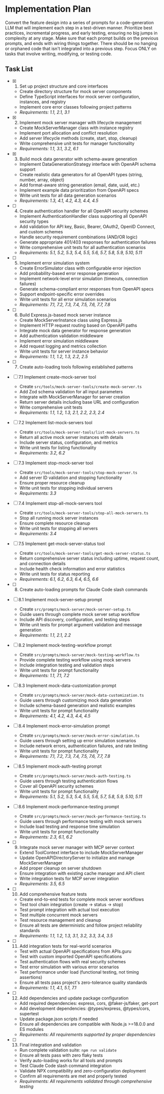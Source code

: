 # Implementation Plan

Convert the feature design into a series of prompts for a code-generation LLM that will implement each step in a test-driven manner. Prioritize best practices, incremental progress, and early testing, ensuring no big jumps in complexity at any stage. Make sure that each prompt builds on the previous prompts, and ends with wiring things together. There should be no hanging or orphaned code that isn't integrated into a previous step. Focus ONLY on tasks that involve writing, modifying, or testing code.

## Task List

- [x] 1. Set up project structure and core interfaces
  - Create directory structure for mock server components
  - Define TypeScript interfaces for mock server configuration, instances, and registry
  - Implement core error classes following project patterns
  - _Requirements: 1.1, 2.1, 3.1_

- [x] 2. Implement mock server manager with lifecycle management
  - Create MockServerManager class with instance registry
  - Implement port allocation and conflict resolution
  - Add server lifecycle methods (create, start, stop, cleanup)
  - Write comprehensive unit tests for manager functionality
  - _Requirements: 1.1, 3.1, 3.2, 6.1_

- [x] 3. Build mock data generator with schema-aware generation
  - Implement DataGenerationStrategy interface with OpenAPI schema support
  - Create realistic data generators for all OpenAPI types (string, number, array, object)
  - Add format-aware string generation (email, date, uuid, etc.)
  - Implement example data prioritization from OpenAPI specs
  - Write unit tests for all data generation scenarios
  - _Requirements: 1.3, 4.1, 4.2, 4.3, 4.4, 4.5_

- [ ] 4. Create authentication handler for all OpenAPI security schemes
  - Implement AuthenticationHandler class supporting all OpenAPI security types
  - Add validation for API key, Basic, Bearer, OAuth2, OpenID Connect, and custom schemes
  - Handle security requirement combinations (AND/OR logic)
  - Generate appropriate 401/403 responses for authentication failures
  - Write comprehensive unit tests for all authentication scenarios
  - _Requirements: 5.1, 5.2, 5.3, 5.4, 5.5, 5.6, 5.7, 5.8, 5.9, 5.10, 5.11_

- [ ] 5. Implement error simulation system
  - Create ErrorSimulator class with configurable error injection
  - Add probability-based error response generation
  - Implement network-level error simulation (timeouts, connection failures)
  - Generate schema-compliant error responses from OpenAPI specs
  - Support endpoint-specific error overrides
  - Write unit tests for all error simulation scenarios
  - _Requirements: 7.1, 7.2, 7.3, 7.4, 7.5, 7.6, 7.7, 7.8_

- [ ] 6. Build Express.js-based mock server instance
  - Create MockServerInstance class using Express.js
  - Implement HTTP request routing based on OpenAPI paths
  - Integrate mock data generator for response generation
  - Add authentication validation middleware
  - Implement error simulation middleware
  - Add request logging and metrics collection
  - Write unit tests for server instance behavior
  - _Requirements: 1.1, 1.2, 1.3, 2.2, 2.5_

- [ ] 7. Create auto-loading tools following established patterns
- [ ] 7.1 Implement create-mock-server tool
  - Create `src/tools/mock-server-tools/create-mock-server.ts`
  - Add Zod schema validation for all input parameters
  - Integrate with MockServerManager for server creation
  - Return server details including base URL and configuration
  - Write comprehensive unit tests
  - _Requirements: 1.1, 1.2, 1.3, 2.1, 2.2, 2.3, 2.4_

- [ ] 7.2 Implement list-mock-servers tool
  - Create `src/tools/mock-server-tools/list-mock-servers.ts`
  - Return all active mock server instances with details
  - Include server status, configuration, and metrics
  - Write unit tests for listing functionality
  - _Requirements: 3.2, 6.2_

- [ ] 7.3 Implement stop-mock-server tool
  - Create `src/tools/mock-server-tools/stop-mock-server.ts`
  - Add server ID validation and stopping functionality
  - Ensure proper resource cleanup
  - Write unit tests for stopping individual servers
  - _Requirements: 3.3_

- [ ] 7.4 Implement stop-all-mock-servers tool
  - Create `src/tools/mock-server-tools/stop-all-mock-servers.ts`
  - Stop all running mock server instances
  - Ensure complete resource cleanup
  - Write unit tests for stopping all servers
  - _Requirements: 3.4_

- [ ] 7.5 Implement get-mock-server-status tool
  - Create `src/tools/mock-server-tools/get-mock-server-status.ts`
  - Return comprehensive server status including uptime, request count, and connection details
  - Include health check information and error statistics
  - Write unit tests for status reporting
  - _Requirements: 6.1, 6.2, 6.3, 6.4, 6.5, 6.6_

- [ ] 8. Create auto-loading prompts for Claude Code slash commands
- [ ] 8.1 Implement mock-server-setup prompt
  - Create `src/prompts/mock-server/mock-server-setup.ts`
  - Guide users through complete mock server setup workflow
  - Include API discovery, configuration, and testing steps
  - Write unit tests for prompt argument validation and message generation
  - _Requirements: 1.1, 2.1, 2.2_

- [ ] 8.2 Implement mock-testing-workflow prompt
  - Create `src/prompts/mock-server/mock-testing-workflow.ts`
  - Provide complete testing workflow using mock servers
  - Include integration testing and validation steps
  - Write unit tests for prompt functionality
  - _Requirements: 1.1, 7.1, 7.2_

- [ ] 8.3 Implement mock-data-customization prompt
  - Create `src/prompts/mock-server/mock-data-customization.ts`
  - Guide users through customizing mock data generation
  - Include schema-based generation and realistic examples
  - Write unit tests for prompt functionality
  - _Requirements: 4.1, 4.2, 4.3, 4.4, 4.5_

- [ ] 8.4 Implement mock-error-simulation prompt
  - Create `src/prompts/mock-server/mock-error-simulation.ts`
  - Guide users through setting up error simulation scenarios
  - Include network errors, authentication failures, and rate limiting
  - Write unit tests for prompt functionality
  - _Requirements: 7.1, 7.2, 7.3, 7.4, 7.5, 7.6, 7.7, 7.8_

- [ ] 8.5 Implement mock-auth-testing prompt
  - Create `src/prompts/mock-server/mock-auth-testing.ts`
  - Guide users through testing authentication flows
  - Cover all OpenAPI security schemes
  - Write unit tests for prompt functionality
  - _Requirements: 5.1, 5.2, 5.3, 5.4, 5.5, 5.6, 5.7, 5.8, 5.9, 5.10, 5.11_

- [ ] 8.6 Implement mock-performance-testing prompt
  - Create `src/prompts/mock-server/mock-performance-testing.ts`
  - Guide users through performance testing with mock servers
  - Include load testing and response time simulation
  - Write unit tests for prompt functionality
  - _Requirements: 2.3, 6.1, 6.2_

- [ ] 9. Integrate mock server manager with MCP server context
  - Extend ToolContext interface to include MockServerManager
  - Update OpenAPIDirectoryServer to initialize and manage MockServerManager
  - Add proper cleanup on server shutdown
  - Ensure integration with existing cache manager and API client
  - Write integration tests for MCP server integration
  - _Requirements: 3.5, 6.5_

- [ ] 10. Add comprehensive feature tests
  - Create end-to-end tests for complete mock server workflows
  - Test tool chain integration (create → status → stop)
  - Test prompt integration with actual tool execution
  - Test multiple concurrent mock servers
  - Test resource management and cleanup
  - Ensure all tests are deterministic and follow project reliability standards
  - _Requirements: 1.1, 1.2, 1.3, 3.1, 3.2, 3.3, 3.4, 3.5_

- [ ] 11. Add integration tests for real-world scenarios
  - Test with actual OpenAPI specifications from APIs.guru
  - Test with custom imported OpenAPI specifications
  - Test authentication flows with real security schemes
  - Test error simulation with various error scenarios
  - Test performance under load (functional testing, not timing assertions)
  - Ensure all tests pass project's zero-tolerance quality standards
  - _Requirements: 1.1, 4.1, 5.1, 7.1_

- [ ] 12. Add dependencies and update package configuration
  - Add required dependencies: express, cors, @faker-js/faker, get-port
  - Add development dependencies: @types/express, @types/cors, supertest
  - Update package.json scripts if needed
  - Ensure all dependencies are compatible with Node.js >=18.0.0 and ES modules
  - _Requirements: All requirements supported by proper dependencies_

- [ ] 13. Final integration and validation
  - Run complete validation suite: `npm run validate`
  - Ensure all tests pass with zero flaky tests
  - Verify auto-loading works for all tools and prompts
  - Test Claude Code slash command integration
  - Validate NPX compatibility and zero-configuration deployment
  - Confirm all requirements are met and properly tested
  - _Requirements: All requirements validated through comprehensive testing_